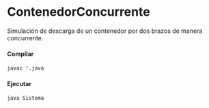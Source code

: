 # ContenedorConcurrente
Simulación de descarga de un contenedor por dos brazos de manera concurrente.

#### Compilar 

  ```bash
  javac *.java
  ```

#### Ejecutar 

  ```bash
  java Sistema
  ```
